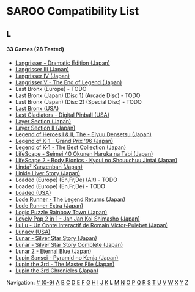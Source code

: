# SAROO Compatibility List

## L

#### 33 Games (28 Tested)

- [Langrisser - Dramatic Edition (Japan)](../Regions/Japan/T-2507G/01/README.md)
- [Langrisser III (Japan)](../Regions/Japan/T-2502G/01/README.md)
- [Langrisser IV (Japan)](../Regions/Japan/T-2505G/01/README.md)
- [Langrisser V - The End of Legend (Japan)](../Regions/Japan/T-2509G/01/README.md)
- Last Bronx (Europe) - TODO
- Last Bronx (Japan) (Disc 1) (Arcade Disc) - TODO
- Last Bronx (Japan) (Disc 2) (Special Disc) - TODO
- [Last Bronx (USA)](../Regions/USA/MK-81078/01/README.md)
- [Last Gladiators - Digital Pinball (USA)](../Regions/USA/T-4804H/01/README.md)
- [Layer Section (Japan)](../Regions/Japan/T-1101G/01/README.md)
- [Layer Section II (Japan)](../Regions/Japan/T-26409G/01/README.md)
- [Legend of Heroes I & II, The - Eiyuu Densetsu (Japan)](../Regions/Japan/T-37101G/01/README.md)
- [Legend of K-1 - Grand Prix '96 (Japan)](../Regions/Japan/T-7503G/01/README.md)
- [Legend of K-1 - The Best Collection (Japan)](../Regions/Japan/T-7501G/01/README.md)
- [LifeScape - Seimei 40 Okunen Haruka na Tabi (Japan)](../Regions/Japan/T-26405G/01/README.md)
- [LifeScape 2 - Body Bionics - Kyoui no Shouuchuu Jintai (Japan)](../Regions/Japan/T-26411G/01/README.md)
- [Linda³ Kanzenban (Japan)](../Regions/Japan/T-2112G/01/README.md)
- [Linkle Liver Story (Japan)](../Regions/Japan/GS-9055/01/README.md)
- Loaded (Europe) (En,Fr,De) (Alt) - TODO
- Loaded (Europe) (En,Fr,De) - TODO
- [Loaded (USA)](../Regions/USA/T-12519H/01/README.md)
- [Lode Runner - The Legend Returns (Japan)](../Regions/Japan/T-25101G/01/README.md)
- [Lode Runner Extra (Japan)](../Regions/Japan/T-25103G/01/README.md)
- [Logic Puzzle Rainbow Town (Japan)](../Regions/Japan/T-4303G/01/README.md)
- [Lovely Pop 2 in 1 - Jan Jan Koi Shimasho (Japan)](../Regions/Japan/T-5801G/01/README.md)
- [LuLu - Un Conte Interactif de Romain Victor-Pujebet (Japan)](../Regions/Japan/GS-9118/01/README.md)
- [Lunacy (USA)](../Regions/USA/T-14403H/01/README.md)
- [Lunar - Silver Star Story (Japan)](../Regions/Japan/T-27901G/01/README.md)
- [Lunar - Silver Star Story Complete (Japan)](../Regions/Japan/T-27904G/01/README.md)
- [Lunar 2 - Eternal Blue (Japan)](../Regions/Japan/T-27906G/01/README.md)
- [Lupin Sansei - Pyramid no Kenja (Japan)](../Regions/Japan/T-2004G/01/README.md)
- [Lupin the 3rd - The Master File (Japan)](../Regions/Japan/T-18801G/01/README.md)
- [Lupin the 3rd Chronicles (Japan)](../Regions/Japan/T-18804G/01/README.md)

Navigation:
[# (0-9)](./09.md) [A](./A.md) [B](./B.md) [C](./C.md) [D](./D.md) [E](./E.md) [F](./F.md) [G](./G.md) [H](./H.md) [I](./I.md) [J](./J.md) [K](./K.md) **L** [M](./M.md) [N](./N.md) [O](./O.md) [P](./P.md) [Q](./Q.md) [R](./R.md) [S](./S.md) [T](./T.md) [U](./U.md) [V](./V.md) [W](./W.md) [X](./X.md) [Y](./Y.md) [Z](./Z.md)
